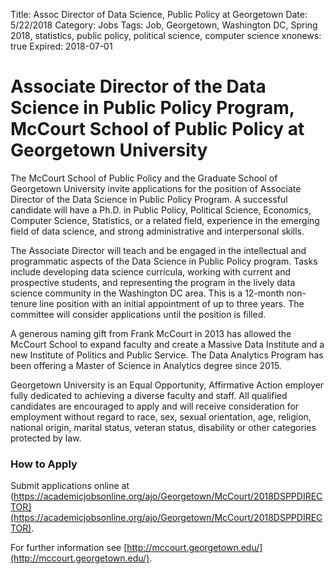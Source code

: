 Title: Assoc Director of Data Science, Public Policy at Georgetown
Date: 5/22/2018
Category: Jobs
Tags: Job, Georgetown, Washington DC, Spring 2018, statistics, public policy, political science, computer science
xnonews: true
Expired: 2018-07-01

# Associate Director of the Data Science in Public Policy Program, McCourt School of Public Policy at Georgetown University

The McCourt School of Public Policy and the Graduate School of Georgetown University invite applications for the position of Associate Director of the Data Science in Public Policy Program. A successful candidate will have a Ph.D. in Public Policy, Political Science, Economics, Computer Science, Statistics, or a related field, experience in the emerging field of data science, and strong administrative and interpersonal skills.

The Associate Director will teach and be engaged in the intellectual and programmatic aspects of the Data Science in Public Policy program. Tasks include developing data science curricula, working with current and prospective students, and representing the program in the lively data science community in the Washington DC area. This is a 12-month non-tenure line position with an initial appointment of up to three years. The committee will consider applications until the position is filled.

A generous naming gift from Frank McCourt in 2013 has allowed the McCourt School to expand faculty and create a Massive Data Institute and a new Institute of Politics and Public Service. The Data Analytics Program has been offering a Master of Science in Analytics degree since 2015.

Georgetown University is an Equal Opportunity, Affirmative Action employer fully dedicated to achieving a diverse faculty and staff. All qualified candidates are encouraged to apply and will receive consideration for employment without regard to race, sex, sexual orientation, age, religion, national origin, marital status, veteran status, disability or other categories protected by law.

### How to Apply 
Submit applications online at (https://academicjobsonline.org/ajo/Georgetown/McCourt/2018DSPPDIRECTOR](https://academicjobsonline.org/ajo/Georgetown/McCourt/2018DSPPDIRECTOR).

For further information see [http://mccourt.georgetown.edu/](http://mccourt.georgetown.edu/).